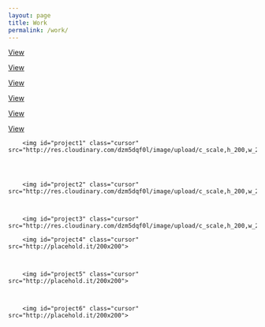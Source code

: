 ```yaml
---
layout: page
title: Work
permalink: /work/
---
```

<div class="flex-container2">
	<div class="project-text1" id="hidden"><p class="project-link text-center"><a href="" class="white-text">View</a></p></div>
	<div class="project-text2" id="hidden"><p class="project-link2 text-center"><a href="" class="white-text">View</a></p></div>
	<div class="project-text3" id="hidden"><p class="project-link3 text-center"><a href="" class="white-text">View</a></p></div>	
</div>

<div class="flex-container3">
	<div class="project-text4" id="hidden"><p class="project-link4 text-center"><a href="" class="white-text">View</a></p></div>	
	<div class="project-text5" id="hidden"><p class="project-link5 text-center"><a href="" class="white-text">View</a></p></div>	
	<div class="project-text6" id="hidden"><p class="project-link6 text-center"><a href="" class="white-text">View</a></p></div>		
</div>

<div class="flex-container2">


		<img id="project1" class="cursor" src="http://res.cloudinary.com/dzm5dqf0l/image/upload/c_scale,h_200,w_200/v1450305827/project1_c9rng8.png">
		



		<img id="project2" class="cursor" src="http://res.cloudinary.com/dzm5dqf0l/image/upload/c_scale,h_200,w_200/v1450306290/project2_ywwa0u.png">



		<img id="project3" class="cursor" src="http://res.cloudinary.com/dzm5dqf0l/image/upload/c_scale,h_200,w_200/v1450306551/project_3_yfvny9.png">


</div>

<div class="flex-container3">

		<img id="project4" class="cursor" src="http://placehold.it/200x200">



		<img id="project5" class="cursor" src="http://placehold.it/200x200">



		<img id="project6" class="cursor" src="http://placehold.it/200x200">


</div>